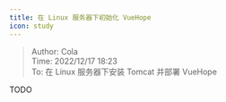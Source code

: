 ```yaml
---
title: 在 Linux 服务器下初始化 VueHope
icon: study
---
```

> Author: Cola  
> Time: 2022/12/17 18:23  
> To: 在 Linux 服务器下安装 Tomcat 并部署 VueHope

TODO	
